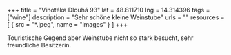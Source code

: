 +++
title = "Vinotéka Dlouhá 93"
lat = 48.811710
lng = 14.314396
tags = ["wine"]
description = "Sehr schöne kleine Weinstube"
urls = ""
resources = [
    { src = "*.jpeg", name = "images" }
]
+++

Touristische Gegend aber Weinstube nicht so stark besucht, sehr freundliche Besitzerin.